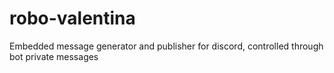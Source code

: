 # robo-valentina
Embedded message generator and publisher for discord, controlled through bot private messages
